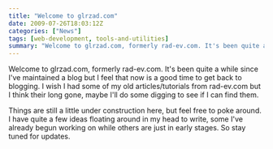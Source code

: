```yaml
---
title: "Welcome to glrzad.com"
date: 2009-07-26T18:03:12Z
categories: ["News"]
tags: [web-development, tools-and-utilities]
summary: "Welcome to glrzad.com, formerly rad-ev.com. It's been quite a while since I've maintained a blog but I feel that now is a good time to get back to blogging. I wish I had some of my old articles/tutorials from rad-ev.com but I think their long gone, maybe I'll do some digging to see if I can find them."
---
```


<p>Welcome to glrzad.com, formerly rad-ev.com. It's been quite a while since I've maintained a blog but I feel that now is a good time to get back to blogging. I wish I had some of my old articles/tutorials from rad-ev.com but I think their long gone, maybe I'll do some digging to see if I can find them.</p>

<p>Things are still a little under construction here, but feel free to poke around. I have quite a few ideas floating around in my head to write, some I've already begun working on while others are just in early stages. So stay tuned for updates.</p>
